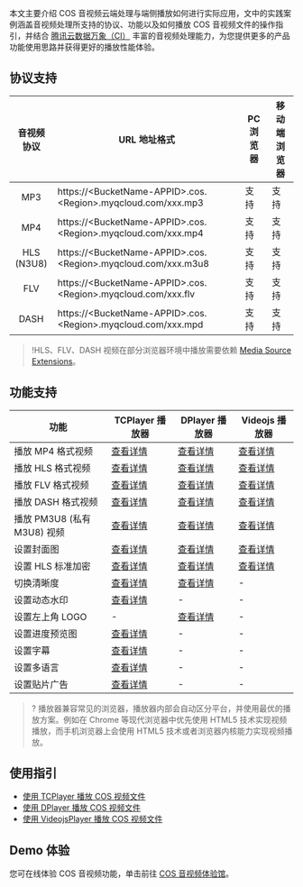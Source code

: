 本文主要介绍 COS 音视频云端处理与端侧播放如何进行实际应用，文中的实践案例涵盖音视频处理所支持的协议、功能以及如何播放 COS 音视频文件的操作指引，并结合 [腾讯云数据万象（CI）](https://cloud.tencent.com/document/product/460/47503) 丰富的音视频处理能力，为您提供更多的产品功能使用思路并获得更好的播放性能体验。

## 协议支持

|   音视频协议    | URL 地址格式                                                 | PC 浏览器 | 移动端浏览器 |
| :-------------: | ------------------------------------------------------------ | --------- | ------------ |
|       MP3       | https://&lt;BucketName-APPID&gt;.cos.&lt;Region&gt;.myqcloud.com/xxx.mp3 | 支持      | 支持         |
|       MP4       | https://&lt;BucketName-APPID&gt;.cos.&lt;Region&gt;.myqcloud.com/xxx.mp4 | 支持      | 支持         |
| HLS<br/>(N3U8) | https://&lt;BucketName-APPID&gt;.cos.&lt;Region&gt;.myqcloud.com/xxx.m3u8 | 支持      | 支持         |
|       FLV       | https://&lt;BucketName-APPID&gt;.cos.&lt;Region&gt;.myqcloud.com/xxx.flv | 支持      | 支持         |
|      DASH       | https://&lt;BucketName-APPID&gt;.cos.&lt;Region&gt;.myqcloud.com/xxx.mpd | 支持      | 支持         |

>!HLS、FLV、DASH 视频在部分浏览器环境中播放需要依赖 <a href="https://caniuse.com/?search=Media Source Extensions">Media Source Extensions</a>。

## 功能支持

| 功能           | TCPlayer 播放器| DPlayer 播放器    | Videojs 播放器 |
| -------------- | ------ | ------- | ---- |
| 播放 MP4 格式视频 | [查看详情](https://cloud.tencent.com/document/product/460/65863#IntegrationGuidelines) | [查看详情](https://cloud.tencent.com/document/product/460/80408#1) | [查看详情](https://cloud.tencent.com/document/product/460/80409#1) |
| 播放 HLS 格式视频 | [查看详情](https://cloud.tencent.com/document/product/460/65863#IntegrationGuidelines) | [查看详情](https://cloud.tencent.com/document/product/460/80408#1) | [查看详情](https://cloud.tencent.com/document/product/460/80409#1) |
| 播放 FLV 格式视频 | [查看详情](https://cloud.tencent.com/document/product/460/65863#IntegrationGuidelines) | [查看详情](https://cloud.tencent.com/document/product/460/80408#1) | [查看详情](https://cloud.tencent.com/document/product/460/80409#1) |
| 播放 DASH 格式视频 | [查看详情](https://cloud.tencent.com/document/product/460/65863#IntegrationGuidelines) | [查看详情](https://cloud.tencent.com/document/product/460/80408#1) | [查看详情](https://cloud.tencent.com/document/product/460/80409#1) |
| 播放 PM3U8 (私有M3U8) 视频 | [查看详情](https://cloud.tencent.com/document/product/460/65863#IntegrationGuidelines) | [查看详情](https://cloud.tencent.com/document/product/460/80408#2) | [查看详情](https://cloud.tencent.com/document/product/460/80409#2) |
| 设置封面图 | [查看详情](https://cloud.tencent.com/document/product/460/65863#IntegrationGuidelines) | [查看详情](https://cloud.tencent.com/document/product/460/80408#3) | [查看详情](https://cloud.tencent.com/document/product/460/80409#3) |
|设置 HLS 标准加密 | [查看详情](https://cloud.tencent.com/document/product/460/65863#IntegrationGuidelines) | [查看详情](https://cloud.tencent.com/document/product/460/80408#4) | [查看详情](https://cloud.tencent.com/document/product/460/80409#4) |
| 切换清晰度 | [查看详情](https://cloud.tencent.com/document/product/460/65863#IntegrationGuidelines) | [查看详情](https://cloud.tencent.com/document/product/460/80408#5) | - |
| 设置动态水印 | [查看详情](https://cloud.tencent.com/document/product/460/65863#IntegrationGuidelines) | - | - |
| 设置左上角 LOGO | - | [查看详情](https://cloud.tencent.com/document/product/460/80408#6) | - |
| 设置进度预览图 | [查看详情](https://cloud.tencent.com/document/product/460/65863#IntegrationGuidelines) | - | - |
| 设置字幕 | [查看详情](https://cloud.tencent.com/document/product/460/65863#IntegrationGuidelines) | - | - |
| 设置多语言 | [查看详情](https://cloud.tencent.com/document/product/460/65863#IntegrationGuidelines) | - | - |
| 设置贴片广告 | [查看详情](https://cloud.tencent.com/document/product/460/65863#IntegrationGuidelines) | - | - |

>? 播放器兼容常见的浏览器，播放器内部会自动区分平台，并使用最优的播放方案。例如在 Chrome 等现代浏览器中优先使用 HTML5 技术实现视频播放，而手机浏览器上会使用 HTML5 技术或者浏览器内核能力实现视频播放。

## 使用指引
- [使用 TCPlayer 播放 COS 视频文件](https://cloud.tencent.com/document/product/460/65863)
- [使用 DPlayer 播放 COS 视频文件](https://cloud.tencent.com/document/product/460/80408)
- [使用 VideojsPlayer 播放 COS 视频文件](https://cloud.tencent.com/document/product/460/80409)

## Demo 体验

您可在线体验 COS 音视频功能，单击前往 [COS 音视频体验馆](https://cloud.tencent.com/document/product/436/77751)。
